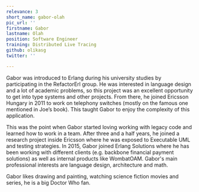 ```yaml
---
relevance: 3
short_name: gabor-olah
pic_url: ''
firstname: Gabor
lastname: Olah
position: Software Engineer
training: Distributed Live Tracing
github: olikasg
twitter: ''

---
```

Gabor was introduced to Erlang during his university studies by participating in the RefactorErl group. He was interested in language design and a lot of academic problems, so this project was an excellent opportunity to get into type systems and other projects. From there, he joined Ericsson Hungary in 2011 to work on telephony switches (mostly on the famous one mentioned in Joe’s book). This taught Gabor to enjoy the complexity of this application.

This was the point when Gabor started loving working with legacy code and learned how to work in a team. After three and a half years, he joined a research project inside Ericsson where he was exposed to Executable UML and testing strategies. In 2015, Gabor joined Erlang Solutions where he has been working with different clients (e.g. backbone financial payment solutions) as well as internal products like WombatOAM. Gabor's main professional interests are language design, architecture and math.

Gabor likes drawing and painting, watching science fiction movies and series, he is a big Doctor Who fan.